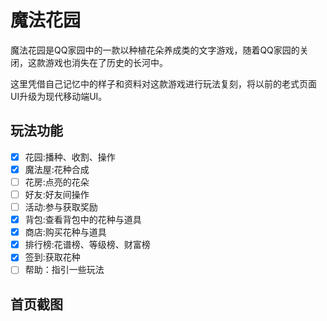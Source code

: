 # 魔法花园

魔法花园是QQ家园中的一款以种植花朵养成类的文字游戏，随着QQ家园的关闭，这款游戏也消失在了历史的长河中。

这里凭借自己记忆中的样子和资料对这款游戏进行玩法复刻，将以前的老式页面UI升级为现代移动端UI。

## 玩法功能
- [x] 花园:播种、收割、操作
- [x] 魔法屋:花种合成
- [ ] 花房:点亮的花朵
- [ ] 好友:好友间操作
- [ ] 活动:参与获取奖励
- [x] 背包:查看背包中的花种与道具
- [x] 商店:购买花种与道具
- [x] 排行榜:花谱榜、等级榜、财富榜
- [x] 签到:获取花种
- [ ] 帮助：指引一些玩法

## 首页截图